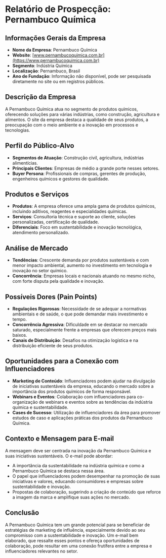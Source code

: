 # Relatório de Prospecção: Pernambuco Química

## Informações Gerais da Empresa

- **Nome da Empresa**: Pernambuco Química
- **Website**: [www.pernambucoquimica.com.br](https://www.pernambucoquimica.com.br)
- **Segmento**: Indústria Química
- **Localização**: Pernambuco, Brasil
- **Ano de Fundação**: Informação não disponível, pode ser pesquisada diretamente no site ou em registros públicos.

## Descrição da Empresa

A Pernambuco Química atua no segmento de produtos químicos, oferecendo soluções para várias indústrias, como construção, agricultura e alimentos. O site da empresa destaca a qualidade de seus produtos, a preocupação com o meio ambiente e a inovação em processos e tecnologias.

## Perfil do Público-Alvo

- **Segmentos de Atuação**: Construção civil, agricultura, indústrias alimentícias.
- **Principais Clientes**: Empresas de médio a grande porte nesses setores.
- **Buyer Persona**: Profissionais de compras, gerentes de produção, engenheiros químicos e gestores de qualidade.

## Produtos e Serviços

- **Produtos**: A empresa oferece uma ampla gama de produtos químicos, incluindo aditivos, reagentes e especialidades químicas.
- **Serviços**: Consultoria técnica e suporte ao cliente, soluções personalizadas, certificação de qualidade.
- **Diferenciais**: Foco em sustentabilidade e inovação tecnológica, atendimento personalizado.

## Análise de Mercado

- **Tendências**: Crescente demanda por produtos sustentáveis e com menor impacto ambiental, aumento no investimento em tecnologia e inovação no setor químico.
- **Concorrência**: Empresas locais e nacionais atuando no mesmo nicho, com forte disputa pela qualidade e inovação.

## Possíveis Dores (Pain Points)

- **Regulações Rigorosas**: Necessidade de se adequar a normativas ambientais e de saúde, o que pode demandar mais investimento e tempo.
- **Concorrência Agressiva**: Dificuldade em se destacar no mercado saturado, especialmente frente a empresas que oferecem preços mais baixos.
- **Canais de Distribuição**: Desafios na otimização logística e na distribuição eficiente de seus produtos.

## Oportunidades para a Conexão com Influenciadores

- **Marketing de Conteúdo**: Influenciadores podem ajudar na divulgação de iniciativas sustentáveis da empresa, educando o mercado sobre a importância dos produtos químicos de forma responsável.
- **Webinars e Eventos**: Colaboração com influenciadores para co-organização de webinars e eventos sobre as tendências da indústria química e sustentabilidade.
- **Cases de Sucesso**: Utilização de influenciadores da área para promover estudos de caso e aplicações práticas dos produtos da Pernambuco Química.

## Contexto e Mensagem para E-mail

A mensagem deve ser centrada na inovação da Pernambuco Química e suas iniciativas sustentáveis. O e-mail pode abordar:

- A importância da sustentabilidade na indústria química e como a Pernambuco Química se destaca nessa área.
- O papel que influenciadores podem desempenhar na promoção de suas iniciativas e valores, educando consumidores e empresas sobre sustentabilidade e inovação.
- Propostas de colaboração, sugerindo a criação de conteúdo que reforce a imagem da marca e amplifique suas ações no mercado.

## Conclusão

A Pernambuco Química tem um grande potencial para se beneficiar de estratégias de marketing de influência, especialmente devido ao seu compromisso com a sustentabilidade e inovação. Um e-mail bem elaborado, que ressalte esses pontos e ofereça oportunidades de colaboração, pode resultar em uma conexão frutífera entre a empresa e influenciadores relevantes no setor.